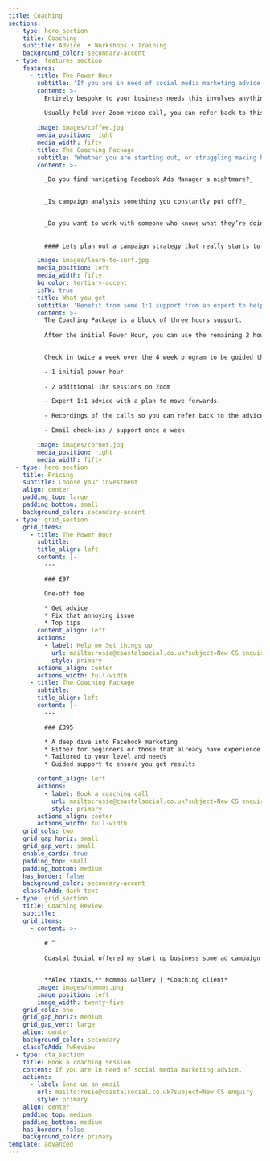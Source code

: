 ```yaml
---
title: Coaching
sections:
  - type: hero_section
    title: Coaching
    subtitle: Advice  • Workshops • Training
    background_color: secondary-accent
  - type: features_section
    features:
      - title: The Power Hour
        subtitle: 'If you are in need of social media marketing advice in a bite sized chunk… this could be for you.'
        content: >-
          Entirely bespoke to your business needs this involves anything from setting up your social channels to stalling Facebook Ad campaigns.  Armed with your details which I will have received prior to our session, I can prepare and refine what you need in advance, making the most of the hour we have available to us. 
          
          Usually held over Zoom video call, you can refer back to this recorded session for your reference.

        image: images/coffee.jpg
        media_position: right
        media_width: fifty
      - title: The Coaching Package
        subtitle: 'Whether you are starting out, or struggling making headway with existing campaigns, this support package is the one for you.'
        content: >-

          _Do you find navigating Facebook Ads Manager a nightmare?_

          
          _Is campaign analysis something you constantly put off?_

          
          _Do you want to work with someone who knows what they’re doing in Ads manager?_
          
          
          #### Lets plan out a campaign strategy that really starts to achieve results for your business.

        image: images/learn-to-surf.jpg
        media_position: left
        media_width: fifty
        bg_color: tertiary-accent
        isFW: true
      - title: What you get
        subtitle: 'Benefit from some 1:1 support from an expert to help nurture your Facebook and Instagram ads over a 4 week program.'
        content: >-
          The Coaching Package is a block of three hours support.
          
          After the initial Power Hour, you can use the remaining 2 hours within the month whenever you choose.

          
          Check in twice a week over the 4 week program to be guided through the data, monitor the performance and get help optimising your ads.

          - 1 initial power hour
          
          - 2 additional 1hr sessions on Zoom

          - Expert 1:1 advice with a plan to move forwards.

          - Recordings of the calls so you can refer back to the advice

          - Email check-ins / support once a week

        image: images/cornet.jpg
        media_position: right
        media_width: fifty
  - type: hero_section
    title: Pricing
    subtitle: Choose your investment
    align: center
    padding_top: large
    padding_bottom: small
    background_color: secondary-accent
  - type: grid_section
    grid_items:
      - title: The Power Hour
        subtitle:
        title_align: left
        content: |-
          ---

          ### £97

          One-off fee

          * Get advice
          * Fix that annoying issue
          * Top tips
        content_align: left
        actions:
          - label: Help me Set things up
            url: mailto:rosie@coastalsocial.co.uk?subject=New CS enquiry - Power Hour
            style: primary
        actions_align: center
        actions_width: full-width
      - title: The Coaching Package
        subtitle:
        title_align: left
        content: |-
          ---

          ### £395

          * A deep dive into Facebook marketing
          * Either for beginners or those that already have experience with ads
          * Tailored to your level and needs
          * Guided support to ensure you get results

        content_align: left
        actions:
          - label: Book a coaching call
            url: mailto:rosie@coastalsocial.co.uk?subject=New CS enquiry - Coaching package
            style: primary
        actions_align: center
        actions_width: full-width
    grid_cols: two
    grid_gap_horiz: small
    grid_gap_vert: small
    enable_cards: true
    padding_top: small
    padding_bottom: medium
    has_border: false
    background_color: secondary-accent
    classToAdd: dark-text
  - type: grid_section
    title: Coaching Review
    subtitle: 
    grid_items:
      - content: >-
          
          # “
          
          Coastal Social offered my start up business some ad campaign training and it was nothing short of brilliant. It was clear, informative and succinct. I walked away understanding the process and was quickly able to build audiences and run ads. Highly recommend!


          **Alex Yiaxis,** Nommos Gallery | *Coaching client*
        image: images/nommos.png
        image_position: left
        image_width: twenty-five
    grid_cols: one
    grid_gap_horiz: medium
    grid_gap_vert: large
    align: center
    background_color: secondary
    classToAdd: fwReview
  - type: cta_section
    title: Book a coaching session
    content: If you are in need of social media marketing advice.
    actions:
      - label: Send us an email
        url: mailto:rosie@coastalsocial.co.uk?subject=New CS enquiry
        style: primary
    align: center
    padding_top: medium
    padding_bottom: medium
    has_border: false
    background_color: primary
template: advanced
---
```

